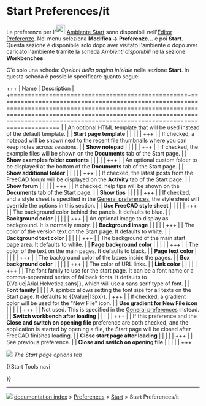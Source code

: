 # Start Preferences/it
Le preferenze per l\'<img alt="" src=images/Workbench_Start.svg  style="width:24px;"> [Ambiente Start](Start_Workbench/it.md) sono disponibili nell\'[Editor Preferenze](Preferences_Editor/it.md). Nel menu seleziona **Modifica → Preferenze...** e poi **Start**. Questa sezione è disponibile solo dopo aver visitato l\'ambiente o dopo aver caricato l\'ambiente tramite la scheda *Ambienti disponibili* nella sezione **Workbenches**.

C\'è solo una scheda: *Opzioni della pagina iniziale* nella sezione **Start**. In questa scheda è possibile specificare quanto segue:

+++
| Name                                             | Description                                                                                                                                                                                                                            |
+==================================================+========================================================================================================================================================================================================================================+
|                                   | An optional HTML template that will be used instead of the default template.                                                                                                                                                           |
| **Start page template**              |                                                                                                                                                                                                                                        |
|                                               |                                                                                                                                                                                                                                        |
+++
|                                   | If checked, a notepad will be shown next to the recent file thumbnails where you can keep notes across sessions.                                                                                                                       |
| **Show notepad**                     |                                                                                                                                                                                                                                        |
|                                               |                                                                                                                                                                                                                                        |
+++
|                                   | If checked, the example files will be shown on the **Documents** tab of the Start page.                                                                                                                         |
| **Show examples folder contents**    |                                                                                                                                                                                                                                        |
|                                               |                                                                                                                                                                                                                                        |
+++
|                                   | An optional custom folder to be displayed at the bottom of the **Documents** tab of the Start page.                                                                                                             |
| **Show additional folder**           |                                                                                                                                                                                                                                        |
|                                               |                                                                                                                                                                                                                                        |
+++
|                                   | If checked, the latest posts from the FreeCAD forum will be displayed on the **Activity** tab of the Start page.                                                                                                |
| **Show forum**                       |                                                                                                                                                                                                                                        |
|                                               |                                                                                                                                                                                                                                        |
+++
|                                   | If checked, help tips will be shown on the **Documents** tab of the Start page.                                                                                                                                 |
| **Show tips**                        |                                                                                                                                                                                                                                        |
|                                               |                                                                                                                                                                                                                                        |
+++
|                                   | If checked, and a style sheet is specified in the [General preferences](Preferences_Editor#General_2.md), the style sheet will override the options in this section.                                                           |
| **Use FreeCAD style sheet**          |                                                                                                                                                                                                                                        |
|                                               |                                                                                                                                                                                                                                        |
+++
|                                   | The background color behind the panels. It defaults to blue.                                                                                                                                                                           |
| **Background color**                 |                                                                                                                                                                                                                                        |
|                                               |                                                                                                                                                                                                                                        |
+++
|                                   | An optional image to display as background. It is normally empty.                                                                                                                                                                      |
| **Background image**                 |                                                                                                                                                                                                                                        |
|                                               |                                                                                                                                                                                                                                        |
+++
|                                   | The color of the version text on the Start page. It defaults to white.                                                                                                                                                                 |
| **Background text color**            |                                                                                                                                                                                                                                        |
|                                               |                                                                                                                                                                                                                                        |
+++
|                                   | The background of the main start page area. It defaults to white.                                                                                                                                                                      |
| **Page background color**            |                                                                                                                                                                                                                                        |
|                                               |                                                                                                                                                                                                                                        |
+++
|                                   | The color of the text on the main pages. It defaults to black.                                                                                                                                                                         |
| **Page text color**                  |                                                                                                                                                                                                                                        |
|                                               |                                                                                                                                                                                                                                        |
+++
|                                   | The background color of the boxes inside the pages.                                                                                                                                                                                    |
| **Box background color**             |                                                                                                                                                                                                                                        |
|                                               |                                                                                                                                                                                                                                        |
+++
|                                   | The color of URL links.                                                                                                                                                                                                                |
| **Link color**                       |                                                                                                                                                                                                                                        |
|                                               |                                                                                                                                                                                                                                        |
+++
|                                   | The font family to use for the start page. It can be a font name or a comma-separated series of fallback fonts. It defaults to {{Value|Arial,Helvetica,sans}}, which will use a sans serif type of font.                 |
| **Font family**                      |                                                                                                                                                                                                                                        |
|                                               | A spinbox allows setting the font size for all texts on the Start page. It defaults to {{Value|13px}}.                                                                                                                   |
+++
|                                   | If checked, a gradient color will be used for the \"New File\" icon.                                                                                                                                                                   |
| **Use gradient for New File icon**   |                                                                                                                                                                                                                                        |
|                                               |                                                                                                                                                                                                                                        |
+++
|                                   | Not used. This is specified in the [General preferences](Preferences_Editor#General_2.md) instead.                                                                                                                             |
| **Switch workbench after loading**   |                                                                                                                                                                                                                                        |
|                                               |                                                                                                                                                                                                                                        |
+++
|                                   | If this preference and the **Close and switch on opening file** preference are both checked, and the application is started by opening a file, the Start page will be closed after FreeCAD finishes loading. |
| **Close start page after loading**   |                                                                                                                                                                                                                                        |
|                                               |                                                                                                                                                                                                                                        |
+++
|                                   | See previous preference.                                                                                                                                                                                                               |
| **Close and switch on opening file** |                                                                                                                                                                                                                                        |
|                                               |                                                                                                                                                                                                                                        |
+++

![](images/Preferences_Start_Tab_Start_page_options.png ) 
*The Start page options tab*


{{Start Tools navi

}}



---
![](images/Button_right.svg) [documentation index](../README.md) > [Preferences](Category_Preferences.md) > [Start](Start_Workbench.md) > Start Preferences/it
